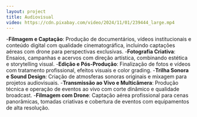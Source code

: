 ```yaml
---
layout: project
title: Audiovisual
video: https://cdn.pixabay.com/video/2024/11/01/239444_large.mp4
---
```

-**Filmagem e Captação**: Produção de documentários, vídeos institucionais e conteúdo digital com qualidade cinematográfica, incluindo captações aéreas com drone para perspectivas exclusivas.
-**Fotografia Criativa**: Ensaios, campanhas e acervos com direção artística, combinando estética e storytelling visual.
-**Edição e Pós-Produção**: Finalização de fotos e vídeos com tratamento profissional, efeitos visuais e color grading.
-**Trilha Sonora e Sound Design**: Criação de atmosferas sonoras originais e mixagem para projetos audiovisuais.
-**Transmissão ao Vivo e Multicâmera**: Produção técnica e operação de eventos ao vivo com corte dinâmico e qualidade broadcast.
-**Filmagem com Drone**: Captação aérea profissional para cenas panorâmicas, tomadas criativas e cobertura de eventos com equipamentos de alta resolução.